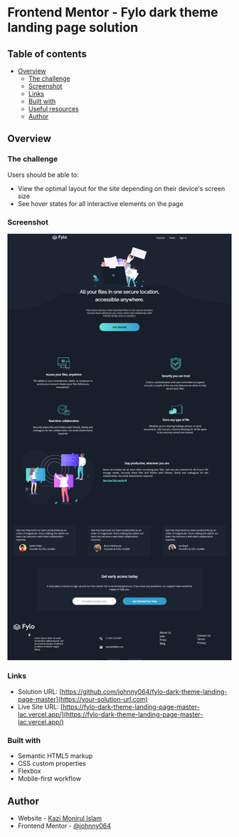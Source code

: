 # Frontend Mentor - Fylo dark theme landing page solution

## Table of contents

- [Overview](#overview)
  - [The challenge](#the-challenge)
  - [Screenshot](#screenshot)
  - [Links](#links)
  - [Built with](#built-with)
  - [Useful resources](#useful-resources)
  - [Author](#author)

## Overview

### The challenge

Users should be able to:

- View the optimal layout for the site depending on their device's screen size
- See hover states for all interactive elements on the page

### Screenshot

![](./screenshot.png)


### Links

- Solution URL: [https://github.com/johnny064/fylo-dark-theme-landing-page-master](https://your-solution-url.com)
- Live Site URL: [https://fylo-dark-theme-landing-page-master-lac.vercel.app/](https://fylo-dark-theme-landing-page-master-lac.vercel.app/)

### Built with

- Semantic HTML5 markup
- CSS custom properties
- Flexbox
- Mobile-first workflow

## Author

- Website - [Kazi Monirul Islam](https://www.linkedin.com/in/kazi-monirul-islam9251/)
- Frontend Mentor - [@johnny064](https://www.frontendmentor.io/profile/johnny064)


